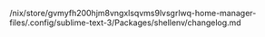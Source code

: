 /nix/store/gvmyfh200hjm8vngxlsqvms9lvsgrlwq-home-manager-files/.config/sublime-text-3/Packages/shellenv/changelog.md